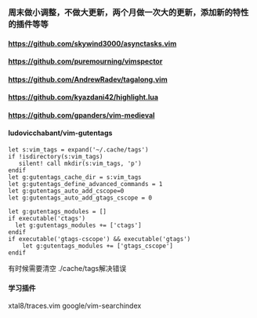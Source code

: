 ### 周末做小调整，不做大更新，两个月做一次大的更新，添加新的特性的插件等等

#### https://github.com/skywind3000/asynctasks.vim
#### https://github.com/puremourning/vimspector
#### https://github.com/AndrewRadev/tagalong.vim
#### https://github.com/kyazdani42/highlight.lua
#### https://github.com/gpanders/vim-medieval
#### ludovicchabant/vim-gutentags
```
let s:vim_tags = expand('~/.cache/tags')
if !isdirectory(s:vim_tags)
   silent! call mkdir(s:vim_tags, 'p')
endif
let g:gutentags_cache_dir = s:vim_tags
let g:gutentags_define_advanced_commands = 1
let g:gutentags_auto_add_cscope=0
let g:gutentags_auto_add_gtags_cscope = 0

let g:gutentags_modules = []
if executable('ctags')
  let g:gutentags_modules += ['ctags']
endif
if executable('gtags-cscope') && executable('gtags')
	let g:gutentags_modules += ['gtags_cscope']
endif

```

有时候需要清空 ./cache/tags解决错误

#### 学习插件
xtal8/traces.vim
google/vim-searchindex


